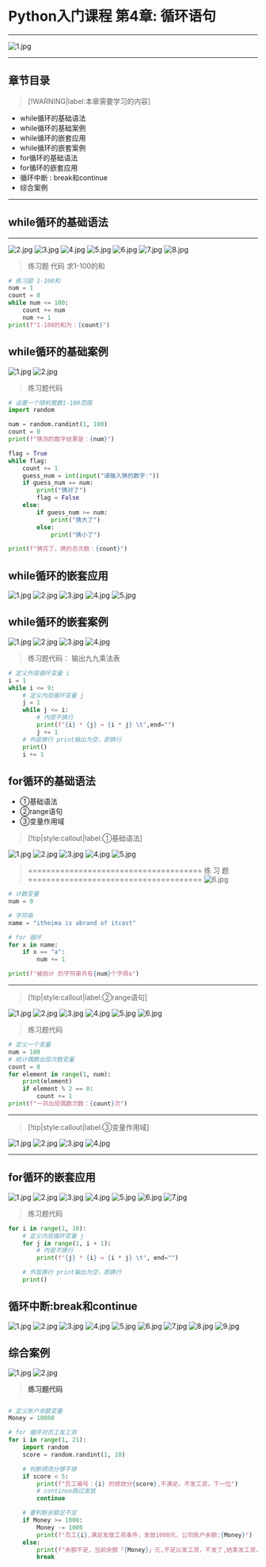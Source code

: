 # Python入门课程 第4章: 循环语句
---
![1.jpg](https://img-blog.csdnimg.cn/641be0e9916e424da3de00c6999dd0d2.png)

---
## **章节目录**

> [!WARNING|label:本章需要学习的内容]
+ while循环的基础语法
+ while循环的基础案例
+ while循环的嵌套应用
+ while循环的嵌套案例
+ for循环的基础语法
+ for循环的嵌套应用
+ 循环中断 : break和continue
+ 综合案例
---
## **while循环的基础语法**
---

![2.jpg](https://img-blog.csdnimg.cn/d513e5dcf82945ad917f7158465934c3.png)
![3.jpg](https://img-blog.csdnimg.cn/c849d4e0aa77416ca819e1d22abfbc9b.png)
![4.jpg](https://img-blog.csdnimg.cn/e0c01aa6a9484101a21be36b2d93fb83.png)
![5.jpg](https://img-blog.csdnimg.cn/dcac865755994a05a6e497f822831221.png)
![6.jpg](https://img-blog.csdnimg.cn/bdc97e0f004e4fee888721aa1b641cbf.png)
![7.jpg](https://img-blog.csdnimg.cn/d686f2d03f09412d942df11a343c5527.png)
![8.jpg](https://img-blog.csdnimg.cn/5d1728bedbf449129b9e44343c479113.png)

> 练习题 代码 求1-100的和
```python
# 练习题 1-100和
num = 1
count = 0
while num <= 100:
    count += num
    num += 1
print(f"1-100的和为：{count}")

```

## **while循环的基础案例**

![1.jpg](https://img-blog.csdnimg.cn/7e556c1c760f46ef957df60837020d08.png)
![2.jpg](https://img-blog.csdnimg.cn/8c557b5dd6d64bdd828d8f2835fed079.png)

> 练习题代码
```python
# 设置一个随机整数1-100范围
import random

num = random.randint(1, 100)
count = 0
print(f"猜测的数字结果是：{num}")

flag = True
while flag:
    count += 1
    guess_num = int(input("请输入猜的数字:"))
    if guess_num == num:
        print("猜对了")
        flag = False
    else:
        if guess_num >= num:
            print("猜大了")
        else:
            print("猜小了")

print(f"猜完了，猜的总次数：{count}")

```


## **while循环的嵌套应用**

![1.jpg](https://img-blog.csdnimg.cn/a141d3f92bbb49b09c33dfbadbb3b879.png)
![2.jpg](https://img-blog.csdnimg.cn/33c4b376962e49c08749d963ce9205a7.png)
![3.jpg](https://img-blog.csdnimg.cn/14d6e216a3e44d5e85966c631d249c8a.png)
![4.jpg](https://img-blog.csdnimg.cn/93154cd903064d39b971a578a178ca7a.png)
![5.jpg](https://img-blog.csdnimg.cn/c925f08cd62d4a16b3e16f9177fcc439.png)

## **while循环的嵌套案例**

![1.jpg](https://img-blog.csdnimg.cn/229b7a95f913403d9bb033c8a7bdd61b.png)
![2.jpg](https://img-blog.csdnimg.cn/2f733fda1c6d4ed69148fd85b385cace.png)
![3.jpg](https://img-blog.csdnimg.cn/9c6cbfd7719e40e5a936161f00d664cc.png)
![4.jpg](https://img-blog.csdnimg.cn/867bf9ea63f14f69a7edb27b861ed6ba.png)

> 练习题代码： 输出九九乘法表
```python
# 定义外层循环变量 i
i = 1
while i <= 9:
    # 定义内层循环变量 j
    j = 1
    while j <= i:
        # 内层不换行
        print(f"{i} * {j} = {i * j} \t",end="")
        j += 1
    # 外层换行 print输出为空，即换行
    print()
    i += 1
```

## **for循环的基础语法**
+  ①基础语法
+  ②range语句
+  ③变量作用域

> [!tip|style:callout|label:①基础语法] 

![1.jpg](https://img-blog.csdnimg.cn/71127a9133df4fb7b8bd53e2bdc36e27.png)
![2.jpg](https://img-blog.csdnimg.cn/32f0dd552aba430c94e43733e49df002.png)
![3.jpg](https://img-blog.csdnimg.cn/631470c2cd95493795fb7bdd897bdb3e.png)
![4.jpg](https://img-blog.csdnimg.cn/c73947cd404c4c50949fbcf553461456.png)
![5.jpg](https://img-blog.csdnimg.cn/103748cdf80a41cca6b4f884266e64ab.png)
> ====================================== 练 习 题 ======================================
![6.jpg](https://img-blog.csdnimg.cn/f3274bd2e05e40c3aba766a25b155334.png)

```python
# 计数变量
num = 0

# 字符串
name = "itheima is abrand of itcast"

# for 循环
for x in name:
    if x == "a":
        num += 1

print(f"被统计 的字符串共有{num}个字母a")
```

---

> [!tip|style:callout|label:②range语句] 

![1.jpg](https://img-blog.csdnimg.cn/3e11e5164c8f4541965dd11d20bfde25.png)
![2.jpg](https://img-blog.csdnimg.cn/4bfc4e13a500456f88da5541d65ac64d.png)
![3.jpg](https://img-blog.csdnimg.cn/a3dc959261db45efa2e36bf20f6a4010.png)
![4.jpg](https://img-blog.csdnimg.cn/9da174e03caa4e49ad0af5e48313f314.png)
![5.jpg](https://img-blog.csdnimg.cn/ddfc2c6d9001441c971e1af323523af1.png)
![6.jpg](https://img-blog.csdnimg.cn/7d7f0bb4c5b84bb0ae17b7b0a113cafc.png)

> 练习题代码

```python
# 定义一个变量
num = 100
# 统计偶数出现次数变量
count = 0
for element in range(1, num):
    print(element)
    if element % 2 == 0:
        count += 1
print(f"一共出现偶数次数：{count}次")

```

--- 

> [!tip|style:callout|label:③变量作用域] 

![1.jpg](https://img-blog.csdnimg.cn/7e3866933e6c44ea916bc4d061115da8.png)
![2.jpg](https://img-blog.csdnimg.cn/96211c21833b44a8a9bb417effc2fec3.png)
![3.jpg](https://img-blog.csdnimg.cn/d44b814cf593455d95b6140672d28eba.png)
![4.jpg](https://img-blog.csdnimg.cn/5155b628382340afb9021cb7deb16c42.png)

---

## **for循环的嵌套应用**

![1.jpg](https://img-blog.csdnimg.cn/0030972e79c5415b994513009b34745c.png)
![2.jpg](https://img-blog.csdnimg.cn/a48483315d6d43d7873359c5cc918f01.png)
![3.jpg](https://img-blog.csdnimg.cn/806184c71a7648dcb9f8cd10c4e26805.png)
![4.jpg](https://img-blog.csdnimg.cn/dab49ef5d10a4c11ba080056d92e5de0.png)
![5.jpg](https://img-blog.csdnimg.cn/11b934aff0754cb3a56c52eb61aa8c18.png)
![6.jpg](https://img-blog.csdnimg.cn/fdffe4af02c84d03a41b07652fd3aabc.png)
![7.jpg](https://img-blog.csdnimg.cn/182ba231346549d0a973b09662dacd50.png)

> 练习题代码

```python
for i in range(1, 10):
    # 定义内层循环变量 j
    for j in range(1, i + 1):
        # 内层不换行
        print(f"{j} * {i} = {i * j} \t", end="")

    # 外层换行 print输出为空，即换行
    print()

```

## **循环中断:break和continue**

![1.jpg](https://img-blog.csdnimg.cn/0ea9d953be814fc9aabaaf2d5a2a1123.png)
![2.jpg](https://img-blog.csdnimg.cn/77499565c16b4d0d9e5b8ad6c289e2fa.png)
![3.jpg](https://img-blog.csdnimg.cn/8a2695c5db8a4b6781ed43fa2886e3c5.png)
![4.jpg](https://img-blog.csdnimg.cn/31194333e5154d9e8f8da0ec86f7990b.png)
![5.jpg](https://img-blog.csdnimg.cn/6496fd480bf648a8a95009e919a8b227.png)
![6.jpg](https://img-blog.csdnimg.cn/e9e32320942947bda9e94a841c6dd0c8.png)
![7.jpg](https://img-blog.csdnimg.cn/7093a7ea30b748858c823fa598952916.png)
![8.jpg](https://img-blog.csdnimg.cn/8670eb188c5e411ab0cc3e3ac84180fd.png)
![9.jpg](https://img-blog.csdnimg.cn/923331bb179e4780a3a1dee81625e762.png)

## **综合案例**

![1.jpg](https://img-blog.csdnimg.cn/8a26da8a799b4d59837ef07d300a7d13.png)
![2.jpg](https://img-blog.csdnimg.cn/3176c276af7c4c6e887ba948d759f4cb.png)

> **练习题代码**

```python 

# 定义账户余额变量
Money = 10000

# for 循环对员工发工资
for i in range(1, 21):
    import random
    score = random.randint(1, 10)

    # 判断绩效分够不够
    if score < 5:
        print(f"员工编号：{i} 的绩效分{score},不满足，不发工资，下一位")
        # continue跳过发放
        continue

    # 要判断余额足不足
    if Money >= 1000:
        Money -= 1000
        print(f"员工{i},满足发放工资条件，发放1000元，公司账户余额:{Money}")
    else:
        print(f"余额不足，当前余额「{Money}」元,不足以发工资，不发了,结束发工资，下个月再来")
        break 

```